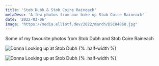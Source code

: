 ```yaml
---
title: 'Stob Dubh & Stob Coire Raineach'
metaDesc: 'A few photos from our hike up Stob Coire Raineach'
date: '2022-03-06'
image: "https://media.elliotf.dev/2022/march/DSC04868.jpg"
---
```


Some of my favourite photos from Stob Dubh and Stob Coire Raineach

![Donna Looking up at Stob Dubh](https://media.elliotf.dev/2022/march/DSC04912.jpg) {% .half-width %}

![Donna Looking up at Stob Dubh](https://media.elliotf.dev/2022/march/DSC04910.jpg) {% .half-width %}